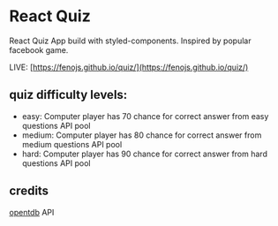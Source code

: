 # React Quiz

React Quiz App build with styled-components. Inspired by popular facebook game.

LIVE: [https://fenojs.github.io/quiz/](https://fenojs.github.io/quiz/)

## quiz difficulty levels:

- easy: Computer player has 70 chance for correct answer from easy questions API pool
- medium: Computer player has 80 chance for correct answer from medium questions API pool
- hard: Computer player has 90 chance for correct answer from hard questions API pool

## credits

[opentdb](https://opentdb.com/) API
